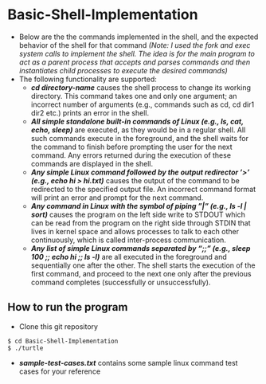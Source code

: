 # Basic-Shell-Implementation
 - Below are the the commands implemented in the shell, and the expected behavior of the shell for that command *(Note: I used the fork and exec system calls to implement the shell. The idea is for the main program to act as a parent process that accepts and parses commands and then instantiates child processes to execute the desired commands)*
 - The following functionality are supported:
   - ***cd directory-name*** causes the shell process to change its working directory. This command takes one and only one argument; an incorrect number of arguments (e.g., commands such as cd, cd dir1 dir2 etc.) prints an error in the shell. 
   - ***All simple standalone built-in commands of Linux (e.g., ls, cat, echo, sleep)*** are executed, as they would be in a regular shell. All such commands execute in the foreground, and the shell waits for the command to finish before prompting the user for the next command. Any errors returned during the execution of these commands are displayed in the shell.
   - ***Any simple Linux command followed by the output redirector ’>’ (e.g., echo hi > hi.txt)*** causes the output of the command to be redirected to the specified output file. An incorrect command format will print an error and prompt for the next command.
   - ***Any command in Linux with the symbol of piping ”|” (e.g., ls -l | sort)*** causes the program on the left side write to STDOUT which can be read from the program on the right side through STDIN that lives in kernel space and allows processes to talk to each other continuously, which is called inter-process communication.
   - ***Any list of simple Linux commands separated by “;;” (e.g., sleep 100 ;; echo hi ;; ls -l)*** are all executed in the foreground and sequentially one after the other. The shell starts the execution of the first command, and proceed to the next one only after the previous command completes (successfully or unsuccessfully). 

## How to run the program 
 - Clone this git repository
 ```
 $ cd Basic-Shell-Implementation
 $ ./turtle
 ```
 - ***sample-test-cases.txt*** contains some sample linux command test cases for your reference 



